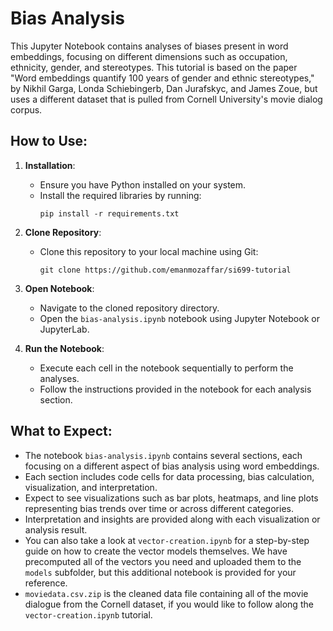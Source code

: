 # Bias Analysis

This Jupyter Notebook contains analyses of biases present in word embeddings, focusing on different dimensions such as occupation, ethnicity, gender, and stereotypes. This tutorial is based on the paper "Word embeddings quantify 100 years of gender and ethnic stereotypes," by Nikhil Garga, Londa Schiebingerb, Dan Jurafskyc, and James Zoue, but uses a different dataset that is pulled from Cornell University's movie dialog corpus.

## How to Use:

1. **Installation**:
    - Ensure you have Python installed on your system.
    - Install the required libraries by running:
      ```
      pip install -r requirements.txt
      ```

2. **Clone Repository**:
    - Clone this repository to your local machine using Git:
      ```
      git clone https://github.com/emanmozaffar/si699-tutorial
      ```

3. **Open Notebook**:
    - Navigate to the cloned repository directory.
    - Open the `bias-analysis.ipynb` notebook using Jupyter Notebook or JupyterLab.

4. **Run the Notebook**:
    - Execute each cell in the notebook sequentially to perform the analyses.
    - Follow the instructions provided in the notebook for each analysis section.

## What to Expect:

- The notebook `bias-analysis.ipynb` contains several sections, each focusing on a different aspect of bias analysis using word embeddings.
- Each section includes code cells for data processing, bias calculation, visualization, and interpretation.
- Expect to see visualizations such as bar plots, heatmaps, and line plots representing bias trends over time or across different categories.
- Interpretation and insights are provided along with each visualization or analysis result.
- You can also take a look at `vector-creation.ipynb` for a step-by-step guide on how to create the vector models themselves. We have precomputed all of the vectors you need and uploaded them to the `models` subfolder, but this additional notebook is provided for your reference.
- `moviedata.csv.zip` is the cleaned data file containing all of the movie dialogue from the Cornell dataset, if you would like to follow along the `vector-creation.ipynb` tutorial.
